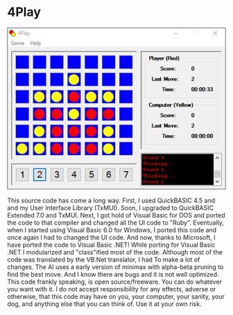 # 4Play

![Screenshot](screenshot.png)

This source code has come a long way. First, I used QuickBASIC 4.5 and and my User Interface Library (TxMUI).
Soon, I upgraded to QuickBASIC Extended 7.0 and TxMUI. Next, I got hold of Visual Basic for DOS and ported the
code to that compiler and changed all the UI code to "Ruby". Eventually, when I started using Visual Basic 6.0
for Windows, I ported this code and once again I had to changed the UI code. And now, thanks to Microsoft,
I have ported the code to Visual Basic .NET! While porting for Visual Basic .NET I modularized and "class"ified
most of the code. Although most of the code was translated by the VB.Net translator, I had To make a lot of changes.
The AI uses a early version of minimax with alpha-beta pruning to find the best move. And I know there are bugs
and it is not well optimized. This code frankly speaking, is open source/freeware. You can do whatever you want
with it. I do not accept responsibility for any effects, adverse or otherwise, that this code may have on you,
your computer, your sanity, your dog, and anything else that you can think of. Use it at your own risk.